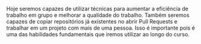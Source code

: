 Hoje seremos capazes de utilizar técnicas para aumentar a eficiência de trabalho em grupo e melhorar a qualidade do trabalho. 
Também seremos capazes de copiar repositórios já existentes no abrir Pull Requests e trabalhar em um projeto com mais de uma pessoa. 
Isso é importante pois é uma das habilidades fundamentais que iremos utilizar ao longo do curso. 
